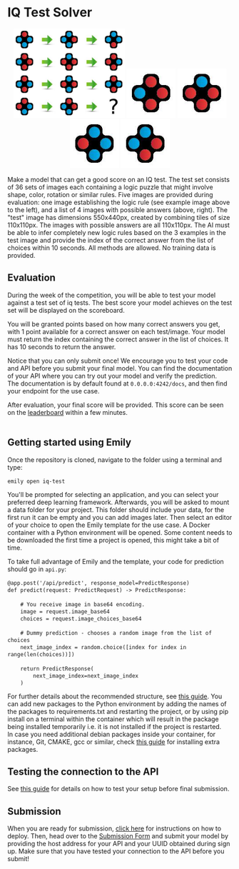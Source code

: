 # IQ Test Solver
<p align="center">
  <img src="../images/test18.jpeg" height=200>
  <img src="../images/choices18-0.jpeg" height=110>
  <img src="../images/choices18-1.jpeg" height=110>
  <img src="../images/choices18-2.jpeg" height=110>
  <img src="../images/choices18-3.jpeg" height=110>
</p>

Make a model that can get a good score on an IQ test. The test set consists of 36 sets of images each containing a logic puzzle that might involve shape, color, rotation or similar rules. Five images are provided during evaluation: one image establishing the logic rule (see example image above to the left), and a list of 4 images with possible answers (above, right). The "test" image has dimensions 550x440px, created by combining tiles of size 110x110px. The images with possible answers are all 110x110px. The AI must be able to infer completely new logic rules based on the 3 examples in the test image and provide the index of the correct answer from the list of choices within 10 seconds. All methods are allowed.  No training data is provided.


## Evaluation
During the week of the competition, you will be able to test your model against a test set of iq tests. The best score your model achieves on the test set will be displayed on the scoreboard.

You will be granted points based on how many correct answers you get, with 1 point available for a correct answer on each test/image. Your model must return the index containing the correct answer in the list of choices. It has 10 seconds to return the answer.

Notice that you can only submit once! We encourage you to test your code and API before you submit your final model. You can find the documentation of your API where you can try out your model and verify the prediction. <br>
The documentation is by default found at `0.0.0.0:4242/docs`, and then find your endpoint for the use case.

After evaluation, your final score will be provided. This score can be seen on the <a href="https://amboltio.github.io/DM-i-AI-client/#/leaderboard">leaderboard</a> within a few minutes.
<br> <br>

## Getting started using Emily
Once the repository is cloned, navigate to the folder using a terminal and type:
```
emily open iq-test
```
You'll be prompted for selecting an application, and you can select your preferred deep learning framework. Afterwards, you will be asked to mount a data folder for your project. This folder should include your data, for the first run it can be empty and you can add images later.
Then select an editor of your choice to open the Emily template for the use case. A Docker container with a Python environment will be opened. Some content needs to be downloaded the first time a project is opened, this might take a bit of time.

To take full advantage of Emily and the template, your code for prediction should go in `api.py`:
```
@app.post('/api/predict', response_model=PredictResponse)
def predict(request: PredictRequest) -> PredictResponse:

    # You receive image in base64 encoding.
    image = request.image_base64
    choices = request.image_choices_base64
    
    # Dummy prediction - chooses a random image from the list of choices
    next_image_index = random.choice([index for index in range(len(choices))])

    return PredictResponse(
        next_image_index=next_image_index
    )
```
For further details about the recommended structure, see <a href="https://amboltio.github.io/emily-intro/emily-intro/">this guide</a>.
You can add new packages to the Python environment by adding the names of the packages to requirements.txt and restarting the project, or by using pip install on a terminal within the container which will result in the package being installed temporarily i.e. it is not installed if the project is restarted. <br>
In case you need additional debian packages inside your container, for instance, Git, CMAKE, gcc or similar, check <a href="https://github.com/amboltio/emily-cli/wiki/How-to-add-Debian-packages-to-your-project">this guide</a> for installing extra packages.


## Testing the connection to the API
See <a href="https://amboltio.github.io/emily-intro/deploy/test/">this guide</a> for details on how to test your setup before final submission.

## Submission
When you are ready for submission, <a href="https://amboltio.github.io/emily-intro/deploy/">click here</a> for instructions on how to deploy. Then, head over to the <a href="https://amboltio.github.io/DM-i-AI-client/#/submit">Submission Form</a> and submit your model by providing the host address for your API and your UUID obtained during sign up. Make sure that you have tested your connection to the API before you submit!<br>
